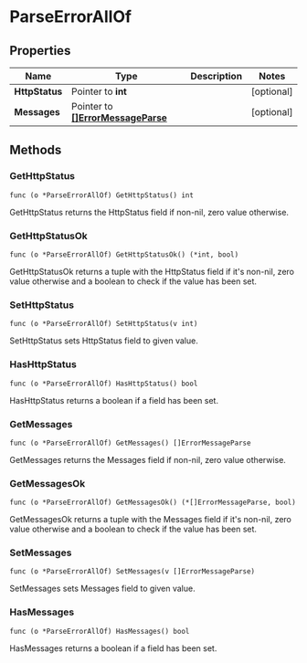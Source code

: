 # ParseErrorAllOf



## Properties

|Name | Type | Description | Notes|
|------------ | ------------- | ------------- | -------------|
|**HttpStatus** | Pointer to **int** |  | [optional] |
|**Messages** | Pointer to [**[]ErrorMessageParse**](ErrorMessageParse.md) |  | [optional] |

## Methods


### GetHttpStatus

`func (o *ParseErrorAllOf) GetHttpStatus() int`

GetHttpStatus returns the HttpStatus field if non-nil, zero value otherwise.

### GetHttpStatusOk

`func (o *ParseErrorAllOf) GetHttpStatusOk() (*int, bool)`

GetHttpStatusOk returns a tuple with the HttpStatus field if it's non-nil, zero value otherwise
and a boolean to check if the value has been set.

### SetHttpStatus

`func (o *ParseErrorAllOf) SetHttpStatus(v int)`

SetHttpStatus sets HttpStatus field to given value.

### HasHttpStatus

`func (o *ParseErrorAllOf) HasHttpStatus() bool`

HasHttpStatus returns a boolean if a field has been set.

### GetMessages

`func (o *ParseErrorAllOf) GetMessages() []ErrorMessageParse`

GetMessages returns the Messages field if non-nil, zero value otherwise.

### GetMessagesOk

`func (o *ParseErrorAllOf) GetMessagesOk() (*[]ErrorMessageParse, bool)`

GetMessagesOk returns a tuple with the Messages field if it's non-nil, zero value otherwise
and a boolean to check if the value has been set.

### SetMessages

`func (o *ParseErrorAllOf) SetMessages(v []ErrorMessageParse)`

SetMessages sets Messages field to given value.

### HasMessages

`func (o *ParseErrorAllOf) HasMessages() bool`

HasMessages returns a boolean if a field has been set.



